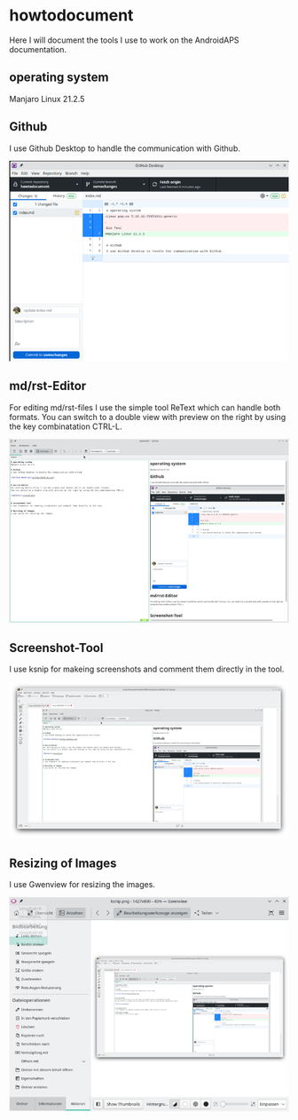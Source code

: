 # howtodocument

Here I will document the tools I use to  work on the AndroidAPS documentation.
 
## operating system
Manjaro Linux 21.2.5

## Github
I use Github Desktop to handle the communication with Github.

![Github Desktop](githup-desktop.png)


## md/rst-Editor
For editing md/rst-files I use the simple tool ReText which can handle both formats.
You can switch to a double view with preview on the right by using the key combinatation CTRL-L.

![ReText](retext.png)


## Screenshot-Tool
I use ksnip for makeing screenshots and comment them directly in the tool.

![KSnip](ksnip.png)

## Resizing of Images
I use Gwenview for resizing the images.

![Gwenview](gwenview.png)
